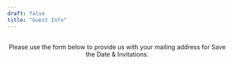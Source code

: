 ```yaml
---
draft: false
title: "Guest Info"
---
```

<div style="text-align: center;">
<br>
Please use the form below to provide us with your mailing address for Save the Date & Invitations.
<br>
<br>

<!-- <iframe src="https://form.victorianobennett.wedding/www/" style="border:0px #ffffff none;" name="myiFrame" scrolling="no" frameborder="1" marginheight="0px" marginwidth="0px" height="600px" width="800px" allowfullscreen></iframe> -->

<html lang="en"> 
  
<head> 
    <meta charset="UTF-8"> 
    <meta name="viewport" 
          content="width=device-width,initial-scale=1.0"> 
    <title>Iframe Aspect Ratio</title> 
    <style> 
        h2, 
        h3 { 
            text-align: center; 
            font-size: 20px; 
            color: green; 
        } 
  
        .box { 
            position: relative; 
            width: 100%; 
            overflow: hidden; 
            padding-top: 100%; 
        } 
  
        .iframe-element { 
            position: absolute; 
            top: 0; 
            left: 0; 
            bottom: 0; 
            right: 0; 
            width: 100%; 
            height: 100%; 
            border: none; 
        } 
    </style> 
</head> 
  
<body> 
    <h2>GeeksforGeeks</h2> 
    <h3> 
        Responsive Iframe 
        Aspect Ratio 1:1 
    </h3> 
    <div class="box"> 
        <iframe class="iframe-element" src= 
"http://form.victorianobennett.wedding/www/"> 
        </iframe> 
    </div> 
</body> 
  
</html>


</p>

</div>